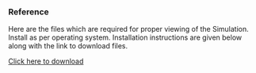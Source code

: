 ### Reference

Here are the files which are required for proper viewing of the Simulation.
Install as per operating system. Installation instructions are given below along with the link to download files.

<a href="images/Lab Manual Exp Shift Register.pdf" target="_blank">Click here to download</a>

